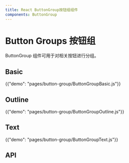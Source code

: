 ```yaml
---
title: React ButtonGroup按钮组组件
components: ButtonGroup
---
```


# Button Groups 按钮组

<p class="description">ButtonGroup 组件可用于对相关按钮进行分组。</p>

## Basic

{{"demo": "pages/button-group/ButtonGroupBasic.js"}}

## Outline

{{"demo": "pages/button-group/ButtonGroupOutline.js"}}

## Text

{{"demo": "pages/button-group/ButtonGroupText.js"}}

## API
